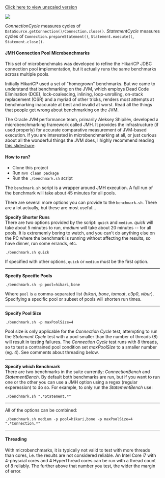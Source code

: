 [Click here to view unscaled version](https://github.com/brettwooldridge/HikariCP-benchmark/blob/master/README.md)

![](http://github.com/brettwooldridge/HikariCP/wiki/Benchmarks.png)

*ConnectionCycle* measures cycles of ``DataSource.getConnection()/Connection.close()``. *StatementCycle* measures cycles of ``Connection.prepareStatement()``, ``Statement.execute()``, ``Statement.close()``.

#### JMH Connection Pool Microbenchmarks

This set of microbenchmaks was developed to refine the HikariCP JDBC connection pool implementation, but it actually runs the same benchmarks across multiple pools.

Initially HikariCP used a set of "homegrown" benchmarks.  But we came to understand that benchmarking on the JVM, which employs Dead Code Elimination (DCE), lock-coalescing, inlining, loop-unrolling, on-stack replacement (OSR) and a myriad of other tricks, renders most attempts at benchmarking inaccurate at best and invalid at worst.  Read all the things that [people get wrong](https://groups.google.com/forum/#!msg/mechanical-sympathy/m4opvy4xq3U/7lY8x8SvHgwJ) about benchmarking on the JVM.

The Oracle JVM performance team, primarily Aleksey Shipilёv, developed a microbenchmarking framework called JMH. It provides the infrastructure (if used properly) for accurate comparative measurement of JVM-based execution.  If you are interested in microbenchmarking at all, or just curious about all the wonderful things the JVM does, I highly recommend reading [this slideshare](http://www.slideshare.net/ConstantineNosovsky/nosovsky-java-microbenchmarking).

#### How to run?
 * Clone this project
 * Run ``mvn clean package``
 * Run the ``./benchmark.sh`` script

The ``benchmark.sh`` script is a wrapper around JMH execution.  A full run of the benchmark will take about 45 minutes for all pools.

There are several more options you can provide to the ``benchmark.sh``.  There are a lot actually, but these are most useful...

**Specify Shorter Runs**<br/>
There are two options provided by the script: ``quick`` and ``medium``.  *quick* will take about 5 minutes to run, *medium* will take about 20 minutes -- for all pools.  It is extrememly boring to watch, and you can't do anything else on the PC where the benchmark is running without affecting the results, so have dinner, run some errands, etc.
```
./benchmark.sh quick
```
If specified with other options, ``quick`` or ``medium`` must be the first option.

-----------------------------------------------------------

**Specify Specific Pools**<br/>
```
./benchmark.sh -p pool=hikari,bone
```
Where ``pool`` is a comma-separated list (*hikari*, *bone*, *tomcat*, *c3p0*, *vibur*).  Specifying a specific pool or subset of pools will shorten run times.

-----------------------------------------------------------

**Specify Pool Size**<br/>
```
./benchmark.sh -p maxPoolSize=4
```
Pool size is only applicable for the *Connection Cycle* test, attempting to run the *Statement Cycle* test with a pool smaller than the number of threads (8) will result in testing failures.  The *Connection Cycle* test runs with 8 threads, so to test a contrained pool condition set *maxPoolSize* to a smaller number (eg. 4).  See comments about threading below.

-----------------------------------------------------------
**Specify which Benchmark**<br/>
There are two benchmarks in the suite currently: *ConnectionBench* and *StatementBench*.  By default both benchmarks are run, but if you want to run one or the other you can use a JMH option using a regex (regular experession) to do so.  For example, to only run the *StatementBench* use:
```
./benchmark.sh ".*Statement.*"
```

-----------------------------------------------------------

All of the options can be combined:
```
./benchmark.sh medium -p pool=hikari,bone -p maxPoolSize=4 ".*Connection.*"
```
-----------------------------------------------------------
#### Threading
With microbenchmarks, it is typically not valid to test with more threads than cores, i.e. the results are not considered reliable.  An Intel Core i7 with 4-physcial cores and 4 HyperThread cores can be run with a thread count of 8 reliably.  The further above that number you test, the wider the margin of error.

